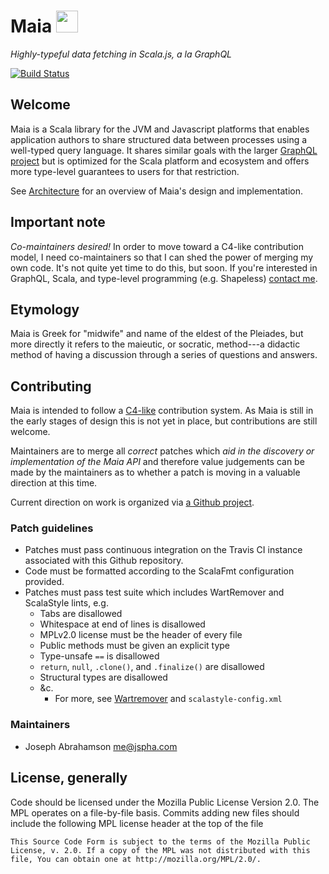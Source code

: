 
# Maia <img src="../master/docs/logos/maia.png?raw=true" height="35">

*Highly-typeful data fetching in Scala.js, a la GraphQL*

[![Build
Status](https://travis-ci.org/tel/scala-maia.svg?branch=master)](https://travis-ci.org/tel/scala-maia)

## Welcome

Maia is a Scala library for the JVM and Javascript platforms that enables
application authors to share structured data between processes using a
well-typed query language. It shares similar goals with the larger [GraphQL
project](http://graphql.org/) but is optimized for the Scala platform and
ecosystem and offers more type-level guarantees to users for that restriction.

See [Architecture](../master/docs/architecture.md) for an overview of Maia's
design and implementation.

## Important note

*Co-maintainers desired!* In order to move toward a C4-like contribution model,
I need co-maintainers so that I can shed the power of merging my own code. It's
not quite yet time to do this, but soon. If you're interested in GraphQL, Scala,
and type-level programming (e.g. Shapeless) [contact me](mailto:me@jspha.com).

## Etymology

Maia is Greek for "midwife" and name of the eldest of the Pleiades, but more
directly it refers to the maieutic, or socratic, method---a didactic method of
having a discussion through a series of questions and answers.

## Contributing

Maia is intended to follow a [C4-like](https://rfc.zeromq.org/spec:42/C4/)
contribution system. As Maia is still in the early stages of design this is not
yet in place, but contributions are still welcome.

Maintainers are to merge all _correct_ patches which _aid in the discovery or
implementation of the Maia API_ and therefore value judgements can be made by
the maintainers as to whether a patch is moving in a valuable direction at this
time.

Current direction on work is organized via [a Github project](../../projects/1).

### Patch guidelines

- Patches must pass continuous integration on the Travis CI instance associated
  with this Github repository.
- Code must be formatted according to the ScalaFmt configuration provided.
- Patches must pass test suite which includes WartRemover and ScalaStyle lints,
  e.g.
  - Tabs are disallowed
  - Whitespace at end of lines is disallowed
  - MPLv2.0 license must be the header of every file
  - Public methods must be given an explicit type
  - Type-unsafe `==` is disallowed
  - `return`, `null`, `.clone()`, and `.finalize()` are disallowed
  - Structural types are disallowed
  - &c.
    - For more, see [Wartremover](https://github.com/wartremover/wartremover)
      and `scalastyle-config.xml`

### Maintainers

- Joseph Abrahamson <me@jspha.com>

## License, generally

Code should be licensed under the Mozilla Public License Version 2.0.  The MPL
operates on a file-by-file basis. Commits adding new files should include the
following MPL license header at the top of the file

    This Source Code Form is subject to the terms of the Mozilla Public
    License, v. 2.0. If a copy of the MPL was not distributed with this
    file, You can obtain one at http://mozilla.org/MPL/2.0/.

